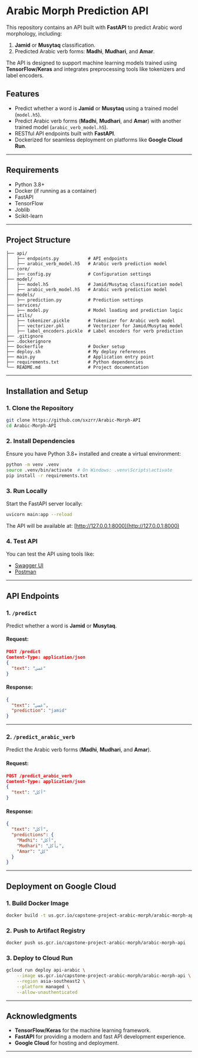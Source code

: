 # Arabic Morph Prediction API

This repository contains an API built with **FastAPI** to predict Arabic word morphology, including:
1. **Jamid** or **Musytaq** classification.
2. Predicted Arabic verb forms: **Madhi**, **Mudhari**, and **Amar**.

The API is designed to support machine learning models trained using **TensorFlow/Keras** and integrates preprocessing tools like tokenizers and label encoders.

## Features
- Predict whether a word is **Jamid** or **Musytaq** using a trained model (`model.h5`).
- Predict Arabic verb forms (**Madhi**, **Mudhari**, and **Amar**) with another trained model (`arabic_verb_model.h5`).
- RESTful API endpoints built with **FastAPI**.
- Dockerized for seamless deployment on platforms like **Google Cloud Run**.

---

## Requirements
- Python 3.8+
- Docker (if running as a container)
- FastAPI
- TensorFlow
- Joblib
- Scikit-learn

---

## Project Structure
```
├── api/
│   ├── endpoints.py           # API endpoints
│   ├── arabic_verb_model.h5   # Arabic verb prediction model
├── core/
│   ├── config.py              # Configuration settings
├── model/
│   ├── model.h5               # Jamid/Musytaq classification model
│   ├── arabic_verb_model.h5   # Arabic verb prediction model
├── models/
│   ├── prediction.py          # Prediction settings
├── services/
│   ├── model.py               # Model loading and prediction logic
├── utils/
│   ├── tokenizer.pickle       # Tokenizer for Arabic verb model
│   ├── vectorizer.pkl         # Vectorizer for Jamid/Musytaq model
│   ├── label_encoders.pickle  # Label encoders for verb prediction
├── .gitignore                 
├── .dockerignore              
├── Dockerfile                 # Docker setup
├── deploy.sh                  # My deploy references
├── main.py                    # Application entry point
├── requirements.txt           # Python dependencies
└── README.md                  # Project documentation
```

---

## Installation and Setup

### 1. Clone the Repository
```bash
git clone https://github.com/sxzrr/Arabic-Morph-API
cd Arabic-Morph-API
```

### 2. Install Dependencies
Ensure you have Python 3.8+ installed and create a virtual environment:
```bash
python -m venv .venv
source .venv/bin/activate  # On Windows: .venv\Scripts\activate
pip install -r requirements.txt
```

### 3. Run Locally
Start the FastAPI server locally:
```bash
uvicorn main:app --reload
```
The API will be available at: [http://127.0.0.1:8000](http://127.0.0.1:8000)

### 4. Test API
You can test the API using tools like:
- [Swagger UI](http://127.0.0.1:8000/docs)
- [Postman](https://www.postman.com/)

---

## API Endpoints

### 1. `/predict`
Predict whether a word is **Jamid** or **Musytaq**.

#### Request:
```json
POST /predict
Content-Type: application/json
{
  "text": "غمي"
}
```

#### Response:
```json
{
  "text": "غمي",
  "prediction": "jamid"
}
```

---

### 2. `/predict_arabic_verb`
Predict the Arabic verb forms (**Madhi**, **Mudhari**, and **Amar**).

#### Request:
```json
POST /predict_arabic_verb
Content-Type: application/json
{
  "text": "أكل"
}
```

#### Response:
```json
{
  "text": "أكل",
  "predictions": {
    "Madhi": "أكل",
    "Mudhari": "يأكل",
    "Amar": "كل"
  }
}
```

---

## Deployment on Google Cloud

### 1. Build Docker Image
```bash
docker build -t us.gcr.io/capstone-project-arabic-morph/arabic-morph-api .
```

### 2. Push to Artifact Registry
```bash
docker push us.gcr.io/capstone-project-arabic-morph/arabic-morph-api
```

### 3. Deploy to Cloud Run
```bash
gcloud run deploy api-arabic \
    --image us.gcr.io/capstone-project-arabic-morph/arabic-morph-api \
    --region asia-southeast2 \
    --platform managed \
    --allow-unauthenticated
```

---

## Acknowledgments
- **TensorFlow/Keras** for the machine learning framework.
- **FastAPI** for providing a modern and fast API development experience.
- **Google Cloud** for hosting and deployment.

---
